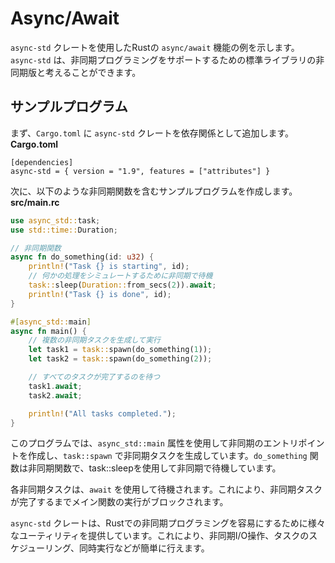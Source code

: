 # Async/Await

`async-std` クレートを使用したRustの `async/await` 機能の例を示します。`async-std` は、非同期プログラミングをサポートするための標準ライブラリの非同期版と考えることができます。

## サンプルプログラム
まず、`Cargo.toml` に `async-std` クレートを依存関係として追加します。
**Cargo.toml**
```
[dependencies]
async-std = { version = "1.9", features = ["attributes"] }
```

次に、以下のような非同期関数を含むサンプルプログラムを作成します。
**src/main.rc**
```rust
use async_std::task;
use std::time::Duration;

// 非同期関数
async fn do_something(id: u32) {
    println!("Task {} is starting", id);
    // 何かの処理をシミュレートするために非同期で待機
    task::sleep(Duration::from_secs(2)).await;
    println!("Task {} is done", id);
}

#[async_std::main]
async fn main() {
    // 複数の非同期タスクを生成して実行
    let task1 = task::spawn(do_something(1));
    let task2 = task::spawn(do_something(2));

    // すべてのタスクが完了するのを待つ
    task1.await;
    task2.await;

    println!("All tasks completed.");
}
```

このプログラムでは、`async_std::main` 属性を使用して非同期のエントリポイントを作成し、`task::spawn` で非同期タスクを生成しています。`do_something` 関数は非同期関数で、task::sleepを使用して非同期で待機しています。

各非同期タスクは、`await` を使用して待機されます。これにより、非同期タスクが完了するまでメイン関数の実行がブロックされます。

`async-std` クレートは、Rustでの非同期プログラミングを容易にするために様々なユーティリティを提供しています。これにより、非同期I/O操作、タスクのスケジューリング、同時実行などが簡単に行えます。
